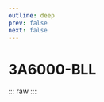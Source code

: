 ```yaml
---
outline: deep
prev: false
next: false
---
```

# 3A6000-BLL

::: raw
<ClientOnly>
    <CpuTable chips="3A6000-BLL" />
</ClientOnly>
:::

<script setup>
    import CpuTable from "../../../components/chips/cpu_table.vue"
</script>
